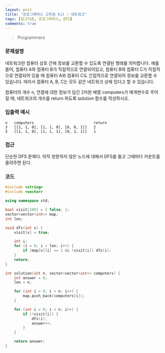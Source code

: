 ```yaml
---
layout: post
title: "프로그래머스 고득점 kit : 네트워크"
tags: [알고리즘, 프로그래머스, DFS]
comments: true
---
```


> Programmers  

### 문제설명  
네트워크란 컴퓨터 상호 간에 정보를 교환할 수 있도록 연결된 형태를 의미합니다. 예를 들어, 컴퓨터 A와 컴퓨터 B가 직접적으로 연결되어있고, 컴퓨터 B와 컴퓨터 C가 직접적으로 연결되어 있을 때 컴퓨터 A와 컴퓨터 C도 간접적으로 연결되어 정보를 교환할 수 있습니다. 따라서 컴퓨터 A, B, C는 모두 같은 네트워크 상에 있다고 할 수 있습니다.

컴퓨터의 개수 n, 연결에 대한 정보가 담긴 2차원 배열 computers가 매개변수로 주어질 때, 네트워크의 개수를 return 하도록 solution 함수를 작성하시오.

### 입출력 예시  
~~~
n	computers	                        return
3	[[1, 1, 0], [1, 1, 0], [0, 0, 1]]	2
3	[[1, 1, 0], [1, 1, 1], [0, 1, 1]]   1
~~~

### 접근  
단순한 DFS 문제다. 아직 방문하지 않은 노드에 대해서 DFS를 돌고 그때마다 카운트를 올려주면 된다.  

### 코드  
~~~c++
#include <string>
#include <vector>

using namespace std;

bool visit[200] = { false, };
vector<vector<int>> map;
int len;

void dfs(int v) {
    visit[v] = true;

    int i;
    for (i = 0; i < len; i++) {
        if (map[v][i] == 1 && !visit[i]) dfs(i);
    }
    return;
}

int solution(int n, vector<vector<int>> computers) {
    int answer = 0;
    len = n;

    for (int i = 0; i < n; i++) {
        map.push_back(computers[i]);
    }

    for (int i = 0; i < n; i++) {
        if (!visit[i]) {
            dfs(i);
            answer++;
        }
    }

    return answer;
}
~~~